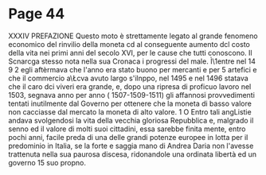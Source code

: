 # Page 44

XXXIV PREFAZIONE Questo moto è strettamente legato al grande fenomeno economico del rinvilio della moneta cd al conseguente aumento dcl costo della vita nei primi anni del secolo XVI, per le cause che tutti conoscono. Il Scnarcga stesso nota nella sua Cronaca i progressi del male. Ì\1entre nel 14 9 2 egli aftèrmava che l'anno era stato buono per mercanti e per 5 artefici e che il commercio a\Łcva avuto largo s\'ilnppo, nel 1495 e nel 1496 statava che il caro dci viveri era grande, e, dopo una ripresa di proficuo lavoro nel 1503, segnava anno per anno ( 1507-1509-1511) gli affannosi provvedimenti tentati inutilmente dal Governo per ottenere che la moneta di basso valore non cacciasse dal mercato la moneta di alto valore. 1 O Entro tali angListie andava svolgendosi la vita della vecchia gloriosa Repubblica e, malgrado il senno ed il valore di molti suoi cittadini, essa sarebbe finita mente, entro pochi anni, facile preda di una delle grandi potenze europee in lotta per il predominio in Italia, se la forte e saggia mano di Andrea Daria non l'avesse trattenuta nella sua paurosa discesa, ridonandole una ordinata libertà ed un governo 15 suo propno.